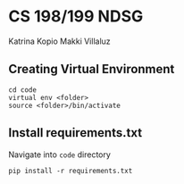 # CS 198/199 NDSG
Katrina Kopio
Makki Villaluz

## Creating Virtual Environment
```
cd code
virtual env <folder>
source <folder>/bin/activate
```

## Install requirements.txt
Navigate into `code` directory
```
pip install -r requirements.txt
```